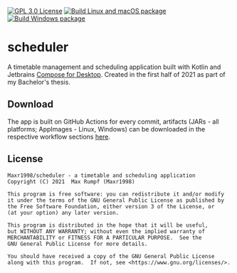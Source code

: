[![GPL 3.0 License](https://img.shields.io/github/license/maxr1998/scheduler.svg)](https://github.com/Maxr1998/scheduler/blob/master/LICENSE)
[![Build Linux and macOS package](https://github.com/Maxr1998/scheduler/actions/workflows/package-linux-macos.yaml/badge.svg)](https://github.com/Maxr1998/scheduler/actions/workflows/package-linux-macos.yaml)
[![Build Windows package](https://github.com/Maxr1998/scheduler/actions/workflows/package-windows.yaml/badge.svg)](https://github.com/Maxr1998/scheduler/actions/workflows/package-windows.yaml)

# scheduler

A timetable management and scheduling application built with Kotlin and Jetbrains [Compose for Desktop](https://www.jetbrains.com/lp/compose/).
Created in the first half of 2021 as part of my Bachelor's thesis.

## Download

The app is built on GitHub Actions for every commit, artifacts (JARs - all platforms; AppImages - Linux, Windows) can be downloaded in the respective workflow sections [here](https://github.com/Maxr1998/scheduler/actions).

## License
    
    Maxr1998/scheduler - a timetable and scheduling application
    Copyright (C) 2021  Max Rumpf (Maxr1998)

    This program is free software: you can redistribute it and/or modify
    it under the terms of the GNU General Public License as published by
    the Free Software Foundation, either version 3 of the License, or
    (at your option) any later version.

    This program is distributed in the hope that it will be useful,
    but WITHOUT ANY WARRANTY; without even the implied warranty of
    MERCHANTABILITY or FITNESS FOR A PARTICULAR PURPOSE.  See the
    GNU General Public License for more details.

    You should have received a copy of the GNU General Public License
    along with this program.  If not, see <https://www.gnu.org/licenses/>.